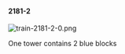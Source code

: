 #### 2181-2
![train-2181-2-0.png](https://github.com/lil-lab/nlvr/raw/master/nlvr/train/images/77/train-2181-2-0.png "train-2181-2-0.png")

One tower contains 2 blue blocks